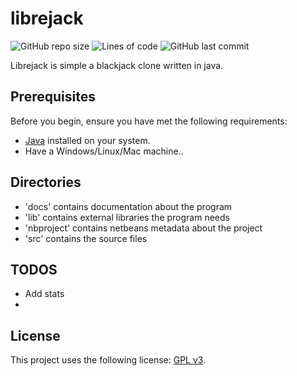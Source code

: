 # librejack

![GitHub repo size](https://img.shields.io/github/repo-size/michaelneuper/librejack?style=flat-square)
![Lines of code](https://img.shields.io/tokei/lines/github/michaelneuper/librejack?style=flat-square)
![GitHub last commit](https://img.shields.io/github/last-commit/michaelneuper/librejack?style=flat-square)

Librejack is simple a blackjack clone written in java.

## Prerequisites

Before you begin, ensure you have met the following requirements:
* [Java](https://www.java.com/en/download/) installed on your system.
* Have a Windows/Linux/Mac machine..

<!--
## Installing <project_name>

To install <project_name>, follow these steps:

Linux and macOS:
```
<install_command>
```

Windows:
```
<install_command>
```
## Building from source 

To use <project_name>, follow these steps:

```
<usage_example>
```

Add run commands and examples you think users will find useful. Provide an options reference for bonus points!
-->

## Directories
+ 'docs' contains documentation about the program
+ 'lib' contains external libraries the program needs
+ 'nbproject' contains netbeans metadata about the project
+ 'src' contains the source files

## TODOS
+ Add stats
+ 

## License

This project uses the following license: [GPL v3](https://github.com/michaelneuper/librejack/blob/main/LICENSE.txt).
